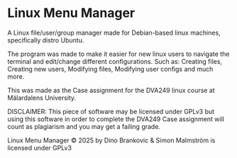 # Linux Menu Manager

A Linux file/user/group manager made for Debian-based linux machines, specifically distro Ubuntu.

The program was made to make it easier for new linux users to navigate the terminal and edit/change different configurations.
Such as: Creating files, Creating new users, Modifying files, Modifying user configs and much more.

This was made as the Case assignment for the DVA249 linux course at Mälardalens University.

DISCLAIMER: This piece of software may be licensed under GPLv3 but using this software in order to complete the DVA249 Case assignment
will count as plagiarism and you may get a failing grade.

Linux Menu Manager © 2025 by Dino Brankovic & Simon Malmström is licensed under GPLv3
